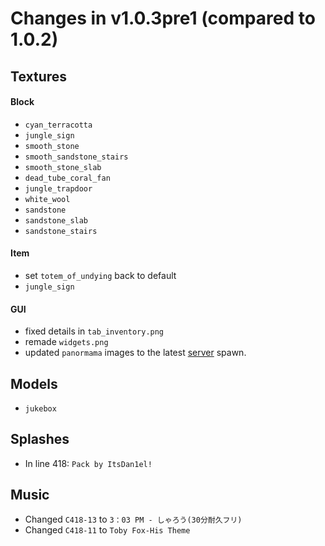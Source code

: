 # Changes in v1.0.3pre1 (compared to 1.0.2)
## Textures
#### Block
- `cyan_terracotta`
- `jungle_sign`
- `smooth_stone`
- `smooth_sandstone_stairs`
- `smooth_stone_slab`
- `dead_tube_coral_fan`
- `jungle_trapdoor`
- `white_wool`
- `sandstone`
- `sandstone_slab`
- `sandstone_stairs`
#### Item
- set `totem_of_undying` back to default
- `jungle_sign`
#### GUI
- fixed details in `tab_inventory.png`
- remade `widgets.png`
- updated `panormama` images to the latest [server](https://itsdan1el.github.io/server) spawn.

## Models
- `jukebox`

## Splashes
- In line 418: `Pack by ItsDan1el!`

## Music
- Changed `C418-13` to `3：03 PM - しゃろう(30分耐久フリ)`
- Changed `C418-11` to `Toby Fox-His Theme`
